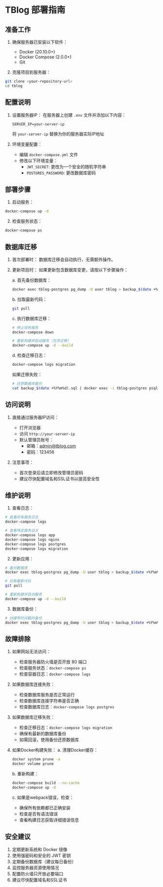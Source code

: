 # TBlog 部署指南

## 准备工作

1. 确保服务器已安装以下软件：
   - Docker (20.10.0+)
   - Docker Compose (2.0.0+)
   - Git

2. 克隆项目到服务器：
```bash
git clone <your-repository-url>
cd tblog
```

## 配置说明

1. 设置服务器IP：
   在服务器上创建 `.env` 文件并添加以下内容：
   ```
   SERVER_IP=your-server-ip
   ```
   将 `your-server-ip` 替换为你的服务器实际IP地址

2. 环境变量配置：
   - 编辑 `docker-compose.yml` 文件
   - 修改以下环境变量：
     - `JWT_SECRET`: 更改为一个安全的随机字符串
     - `POSTGRES_PASSWORD`: 更改数据库密码

## 部署步骤

1. 启动服务：
```bash
docker-compose up -d
```

2. 检查服务状态：
```bash
docker-compose ps
```

## 数据库迁移

1. 首次部署时：
   数据库迁移会自动执行，无需额外操作。

2. 更新项目时：
   如果更新包含数据库变更，请按以下步骤操作：

   a. 首先备份数据库：
   ```bash
   docker exec tblog-postgres pg_dump -U user tblog > backup_$(date +%Y%m%d).sql
   ```

   b. 拉取最新代码：
   ```bash
   git pull
   ```

   c. 执行数据库迁移：
   ```bash
   # 停止现有服务
   docker-compose down

   # 重新构建并启动服务（包含迁移）
   docker-compose up -d --build
   ```

   d. 检查迁移日志：
   ```bash
   docker-compose logs migration
   ```

   如果迁移失败：
   ```bash
   # 还原数据库备份
   cat backup_$(date +%Y%m%d).sql | docker exec -i tblog-postgres psql -U user -d tblog
   ```

## 访问说明

1. 直接通过服务器IP访问：
   - 打开浏览器
   - 访问 `http://your-server-ip`
   - 默认管理员账号：
     - 邮箱：admin@tblog.com
     - 密码：123456

2. 注意事项：
   - 首次登录后请立即修改管理员密码
   - 建议尽快配置域名和SSL证书以提高安全性

## 维护说明

1. 查看日志：
```bash
# 查看所有服务日志
docker-compose logs

# 查看特定服务日志
docker-compose logs app
docker-compose logs nginx
docker-compose logs postgres
docker-compose logs migration
```

2. 更新应用：
```bash
# 备份数据库
docker exec tblog-postgres pg_dump -U user tblog > backup_$(date +%Y%m%d).sql

# 拉取最新代码
git pull

# 重新构建并启动服务
docker-compose up -d --build
```

3. 数据库备份：
```bash
# 创建带时间戳的备份
docker exec tblog-postgres pg_dump -U user tblog > backup_$(date +%Y%m%d).sql
```

## 故障排除

1. 如果网站无法访问：
   - 检查服务器防火墙是否开放 80 端口
   - 检查服务状态：`docker-compose ps`
   - 检查容器日志：`docker-compose logs`

2. 如果数据库连接失败：
   - 检查数据库服务是否正常运行
   - 检查数据库连接字符串是否正确
   - 检查数据库日志：`docker-compose logs postgres`

3. 如果数据库迁移失败：
   - 检查迁移日志：`docker-compose logs migration`
   - 确保有最新的数据库备份
   - 如需回滚，使用备份还原数据库

4. 如果Docker构建失败：
   a. 清理Docker缓存：
   ```bash
   docker system prune -a
   docker volume prune
   ```
   
   b. 重新构建：
   ```bash
   docker-compose build --no-cache
   docker-compose up -d
   ```
   
   c. 如果是webpack错误，检查：
   - 确保所有依赖都已正确安装
   - 检查是否有语法错误
   - 查看构建日志获取详细错误信息

## 安全建议

1. 定期更新系统和 Docker 镜像
2. 使用强密码和安全的 JWT 密钥
3. 定期备份数据库（建议每日备份）
4. 监控服务器资源使用情况
5. 配置防火墙只开放必要端口
6. 建议尽快配置域名和SSL证书 